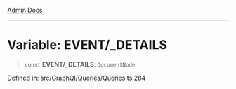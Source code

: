 [Admin Docs](/)

***

# Variable: EVENT/_DETAILS

> `const` **EVENT/_DETAILS**: `DocumentNode`

Defined in: [src/GraphQl/Queries/Queries.ts:284](https://github.com/PalisadoesFoundation/talawa-admin/blob/main/src/GraphQl/Queries/Queries.ts#L284)
